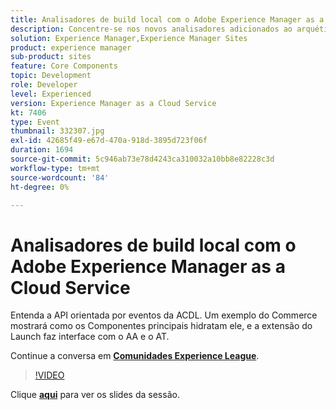 ```yaml
---
title: Analisadores de build local com o Adobe Experience Manager as a Cloud Service
description: Concentre-se nos novos analisadores adicionados ao arquétipo do AEM, permitindo reproduzir localmente validações que serão feitas nos pipelines de implantação do Cloud Manager.
solution: Experience Manager,Experience Manager Sites
product: experience manager
sub-product: sites
feature: Core Components
topic: Development
role: Developer
level: Experienced
version: Experience Manager as a Cloud Service
kt: 7406
type: Event
thumbnail: 332307.jpg
exl-id: 42685f49-e67d-470a-918d-3895d723f06f
duration: 1694
source-git-commit: 5c946ab73e78d4243ca310032a10bb8e82228c3d
workflow-type: tm+mt
source-wordcount: '84'
ht-degree: 0%

---
```


# Analisadores de build local com o Adobe Experience Manager as a Cloud Service

Entenda a API orientada por eventos da ACDL. Um exemplo do Commerce mostrará como os Componentes principais hidratam ele, e a extensão do Launch faz interface com o AA e o AT.

Continue a conversa em **[Comunidades Experience League](https://adobe.ly/36Yd3v6)**.

>[!VIDEO](https://video.tv.adobe.com/v/332307/?quality=12&learn=on&hidetitle=true)

Clique **[aqui](/help/adobe-developers-live/assets/local-build-analyzers-aemcs.pdf)** para ver os slides da sessão.
